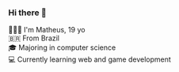 ### Hi there 👋

👨🏾‍🦱 I'm Matheus, 19 yo <br>
🇧🇷 From Brazil <br>
🎓 Majoring in computer science <br>
💻 Currently learning web and game development <br>
<!--
**Matheus-Gr/Matheus-Gr** is a ✨ _special_ ✨ repository because its `README.md` (this file) appears on your GitHub profile.

Here are some ideas to get you started:

- 🔭 I’m currently working on ...
- 🌱 I’m currently learning ...
- 👯 I’m looking to collaborate on ...
- 🤔 I’m looking for help with ...
- 💬 Ask me about ...
- 📫 How to reach me: ...
- 😄 Pronouns: ...
- ⚡ Fun fact: ...
-->

